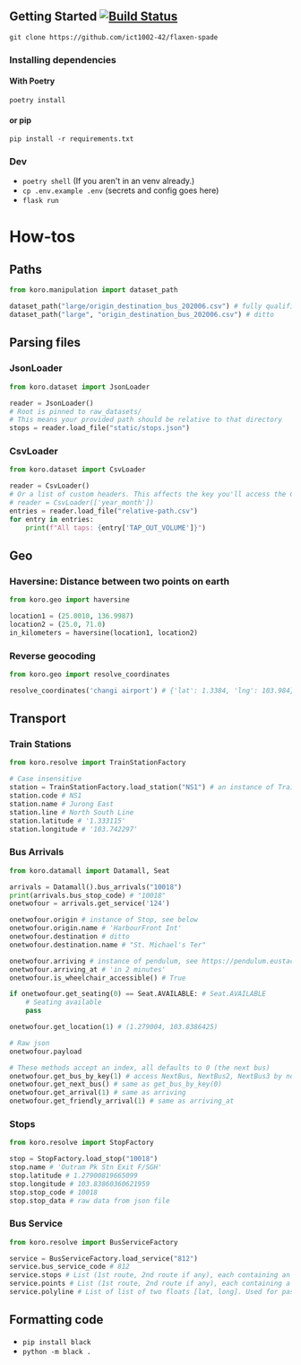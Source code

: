 
## Getting Started [![Build Status](https://travis-ci.com/ict1002-42/flaxen-spade.svg?token=BJzzpiVHKm2chRHcywxY&branch=master)](https://travis-ci.com/ict1002-42/flaxen-spade)
`git clone https://github.com/ict1002-42/flaxen-spade`


### Installing dependencies
#### With Poetry
`poetry install`

#### or pip
`pip install -r requirements.txt`

### Dev
- `poetry shell` (If you aren't in an venv  already.)
- `cp .env.example .env` (secrets and config goes here)
- `flask run`

# How-tos

## Paths
```python
from koro.manipulation import dataset_path

dataset_path("large/origin_destination_bus_202006.csv") # fully qualified path
dataset_path("large", "origin_destination_bus_202006.csv") # ditto
```

## Parsing files
### JsonLoader
```python
from koro.dataset import JsonLoader

reader = JsonLoader()
# Root is pinned to raw_datasets/
# This means your provided path should be relative to that directory
stops = reader.load_file("static/stops.json")
```

### CsvLoader
```python
from koro.dataset import CsvLoader

reader = CsvLoader()
# Or a list of custom headers. This affects the key you'll access the CSV
# reader = CsvLoader(['year_month']) 
entries = reader.load_file("relative-path.csv")
for entry in entries:
    print(f"All taps: {entry['TAP_OUT_VOLUME']}")
```

## Geo
### Haversine: Distance between two points on earth
```python
from koro.geo import haversine

location1 = (25.0010, 136.9987)
location2 = (25.0, 71.0)
in_kilometers = haversine(location1, location2)
```

### Reverse geocoding
```python
from koro.geo import resolve_coordinates

resolve_coordinates('changi airport') # {'lat': 1.3384, 'lng': 103.984}
```

## Transport
### Train Stations
```python
from koro.resolve import TrainStationFactory

# Case insensitive
station = TrainStationFactory.load_station("NS1") # an instance of TrainStation
station.code # NS1
station.name # Jurong East
station.line # North South Line
station.latitude # '1.333115'
station.longitude # '103.742297'
```

### Bus Arrivals
```python
from koro.datamall import Datamall, Seat

arrivals = Datamall().bus_arrivals("10018")
print(arrivals.bus_stop_code) # "10018"
onetwofour = arrivals.get_service('124')

onetwofour.origin # instance of Stop, see below
onetwofour.origin.name # 'HarbourFront Int'
onetwofour.destination # ditto
onetwofour.destination.name # "St. Michael's Ter"

onetwofour.arriving # instance of pendulum, see https://pendulum.eustace.io/docs/
onetwofour.arriving_at # 'in 2 minutes'
onetwofour.is_wheelchair_accessible() # True

if onetwofour.get_seating(0) == Seat.AVAILABLE: # Seat.AVAILABLE
    # Seating available
    pass

onetwofour.get_location(1) # (1.279004, 103.8386425)

# Raw json
onetwofour.payload

# These methods accept an index, all defaults to 0 (the next bus)
onetwofour.get_bus_by_key(1) # access NextBus, NextBus2, NextBus3 by normal int indexes
onetwofour.get_next_bus() # same as get_bus_by_key(0)
onetwofour.get_arrival(1) # same as arriving
onetwofour.get_friendly_arrival(1) # same as arriving_at
```

### Stops
```python
from koro.resolve import StopFactory

stop = StopFactory.load_stop("10018")
stop.name # 'Outram Pk Stn Exit F/SGH'
stop.latitude # 1.27900819665099
stop.longitude # 103.83860360621959
stop.stop_code # 10018
stop.stop_data # raw data from json file
```

### Bus Service
```python
from koro.resolve import BusServiceFactory

service = BusServiceFactory.load_service("812")
service.bus_service_code # 812
service.stops # List (1st route, 2nd route if any), each containing an instance of "Stop" (see above)
service.points # List (1st route, 2nd route if any), each containing a tuple of (lat, long) (Used for passing to charting frontend)
service.polyline # List of list of two floats [lat, long]. Used for passing to frontend rendering.
```

## Formatting code
- `pip install black`
- `python -m black .`
